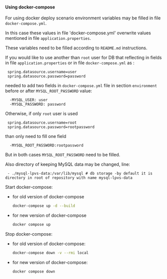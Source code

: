 
#### Using docker-compose
 
For using docker deploy scenario environment variables may be filled in file `docker-compose.yml`.

In this case these values in file 'docker-compose.yml' overwrite values mentioned in file `application.properties`.

These variables need to be filled according to `README.md` instructions.


If you would like to use another than `root` user for DB that reflecting in fields in file `application.properties` or in file `docker-compose.yml` as :
```
 spring.datasource.username=user
 spring.datasource.password=password  
```
 needed to add two fields in `docker-compose.yml` file in section `environment` before or after `MYSQL_ROOT_PASSWORD` value:
```
  -MYSQL_USER: user
  -MYSQL_PASSWORD: password
```
Otherwise, if only `root` user is used
```
 spring.datasource.username=root
 spring.datasource.password=rootpassword  
```
than only need to fill one field
```
  -MYSQL_ROOT_PASSWORD:rootpassword
```
 But in both cases `MYSQL_ROOT_PASSWORD` need to be filled.
 
 
Also directory of keeping MySQL data may be changed, line:
```
 - ./mysql-lpvs-data:/var/lib/mysql # db storage -by default it is directory in root of repository with name mysql-lpvs-data
```

Start docker-compose:
- for old version of docker-compose
   ```bash
   docker-compose up -d --build
   ```
- for new version of docker-compose
   ```bash
   docker compose up
   ```   
   
Stop docker-compose:
- for old version of docker-compose:
   ```bash
   docker-compose down -v --rmi local
   ```  
- for new version of docker-compose:
   ```bash
   docker compose down
   ``` 
